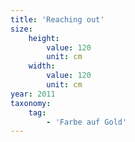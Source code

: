 ```yaml
---
title: 'Reaching out'
size:
    height:
        value: 120
        unit: cm
    width:
        value: 120
        unit: cm
year: 2011
taxonomy:
    tag:
        - 'Farbe auf Gold'
---
```

